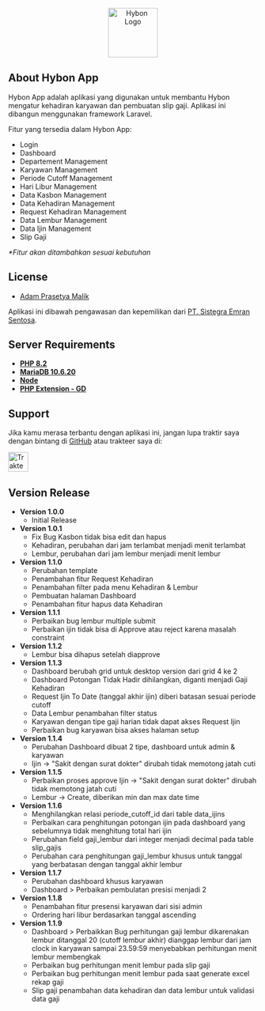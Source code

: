 <p align="center">
    <a href="https://hynon-gajian.sistegra.id" target="_blank">
        <img src="https://hybon-gajian.sistegra.id/hybon-logo-circle.png" width="100" alt="Hybon Logo">
    </a>
</p>

## About Hybon App

Hybon App adalah aplikasi yang digunakan untuk membantu Hybon mengatur kehadiran karyawan dan pembuatan slip gaji. Aplikasi ini dibangun menggunakan framework Laravel.

Fitur yang tersedia dalam Hybon App:

-   Login
-   Dashboard
-   Departement Management
-   Karyawan Management
-   Periode Cutoff Management
-   Hari Libur Management
-   Data Kasbon Management
-   Data Kehadiran Management
-   Request Kehadiran Management
-   Data Lembur Management
-   Data Ijin Management
-   Slip Gaji

_\*Fitur akan ditambahkan sesuai kebutuhan_

## License

-   [Adam Prasetya Malik](https://github.com/manasama77)

Aplikasi ini dibawah pengawasan dan kepemilikan dari [PT. Sistegra Emran Sentosa](https://sistegra.id).

## Server Requirements

-   **[PHP 8.2](https://www.php.net/)**
-   **[MariaDB 10.6.20](https://mariadb.org/)**
-   **[Node](https://nodejs.org/en/)**
-   **[PHP Extension - GD](https://www.php.net/manual/en/book.gd)**

## Support

Jika kamu merasa terbantu dengan aplikasi ini, jangan lupa traktir saya dengan bintang di [GitHub](https://github.com/manasama77/hybon-app) atau trakteer saya di:

<a href="https://trakteer.id/adam_pm" target="_blank"><img id="wse-buttons-preview" src="https://edge-cdn.trakteer.id/images/embed/trbtn-red-1.png?date=18-11-2023" height="40" style="border:0px;height:40px;" alt="Trakteer Saya"></a>

## Version Release

-   **Version 1.0.0**
    -   Initial Release
-   **Version 1.0.1**
    -   Fix Bug Kasbon tidak bisa edit dan hapus
    -   Kehadiran, perubahan dari jam terlambat menjadi menit terlambat
    -   Lembur, perubahan dari jam lembur menjadi menit lembur
-   **Version 1.1.0**
    -   Perubahan template
    -   Penambahan fitur Request Kehadiran
    -   Penambahan filter pada menu Kehadiran & Lembur
    -   Pembuatan halaman Dashboard
    -   Penambahan fitur hapus data Kehadiran
-   **Version 1.1.1**
    -   Perbaikan bug lembur multiple submit
    -   Perbaikan ijin tidak bisa di Approve atau reject karena masalah constraint
-   **Version 1.1.2**
    -   Lembur bisa dihapus setelah diapprove
-   **Version 1.1.3**
    -   Dashboard berubah grid untuk desktop version dari grid 4 ke 2
    -   Dashboard Potongan Tidak Hadir dihilangkan, diganti menjadi Gaji Kehadiran
    -   Request Ijin To Date (tanggal akhir ijin) diberi batasan sesuai periode cutoff
    -   Data Lembur penambahan filter status
    -   Karyawan dengan tipe gaji harian tidak dapat akses Request Ijin
    -   Perbaikan bug karyawan bisa akses halaman setup
-   **Version 1.1.4**
    -   Perubahan Dashboard dibuat 2 tipe, dashboard untuk admin & karyawan
    -   Ijin -> "Sakit dengan surat dokter" dirubah tidak memotong jatah cuti
-   **Version 1.1.5**
    -   Perbaikan proses approve Ijin -> "Sakit dengan surat dokter" dirubah tidak memotong jatah cuti
    -   Lembur -> Create, diberikan min dan max date time
-   **Version 1.1.6**
    -   Menghilangkan relasi periode_cutoff_id dari table data_ijins
    -   Perbaikan cara penghitungan potongan ijin pada dashboard yang sebelumnya tidak menghitung total hari ijin
    -   Perubahan field gaji_lembur dari integer menjadi decimal pada table slip_gajis
    -   Perubahan cara penghitungan gaji_lembur khusus untuk tanggal yang berbatasan dengan tanggal akhir lembur
-   **Version 1.1.7**
    -   Perubahan dashboard khusus karyawan
    -   Dashboard > Perbaikan pembulatan presisi menjadi 2
-   **Version 1.1.8**
    -   Penambahan fitur presensi karyawan dari sisi admin
    -   Ordering hari libur berdasarkan tanggal ascending
-   **Version 1.1.9**
    -   Dashboard > Perbaikkan Bug perhitungan gaji lembur dikarenakan lembur ditanggal 20 (cutoff lembur akhir) dianggap lembur dari jam clock in karyawan sampai 23.59:59 menyebabkan perhitungan menit lembur membengkak
    -   Perbaikan bug perhitungan menit lembur pada slip gaji
    -   Perbaikan bug perhitungan menit lembur pada saat generate excel rekap gaji
    -   Slip gaji penambahan data kehadiran dan data lembur untuk validasi data gaji
